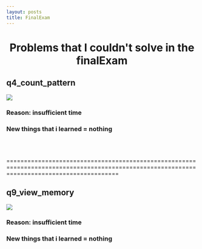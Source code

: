 ```yaml
---
layout: posts
title: FinalExam
---
```


<center><h1><color= "red">Problems that I couldn't solve in the finalExam</color=></h1></center> 
<h2>q4_count_pattern</h2>
<img src="url">
<h3>Reason: insufficient time</h3>
<h3>New things that i learned = nothing</h3>

<br><br>

============================================================================================================================================

<h2>q9_view_memory</h2>
<img src="url">
<h3>Reason: insufficient time</h3>
<h3>New things that i learned = nothing</h3>

<br><br><br><br>